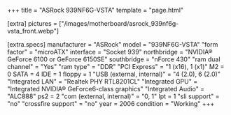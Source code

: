 +++
title     = "ASRock 939NF6G-VSTA"
template  = "page.html"

[extra]
pictures  = ["/images/motherboard/asrock_939nf6g-vsta_front.webp"]

  [extra.specs]
  manufacturer               = "ASRock"
  model                      = "939NF6G-VSTA"
  "form factor"              = "microATX"
  interface                  = "Socket 939"
  northbridge                = "NVIDIA® GeForce 6100 or GeForce 6150SE"
  southbridge                = "nForce 430"
  "ram dual channel"         = "Yes"
  "ram type"                 = "DDR"
  "PCI Express"              = "1 (x16), 1 (x1)"
  M2                         = 0
  SATA                       = 4
  IDE                        = 1
  floppy                     = 1
  "USB (external, internal)" = "4 (2.0), 6 (2.0)"
  "Integrated LAN"           = "Realtek PHY RTL8201CL"
  "Integrated GPU"           = "Integrated NVIDIA® GeForce6-class graphics"
  "Integrated Audio"         = "ALC888"
  ps2                        = 2
  "com (external, internal)" = "0, 1"
  lpt                        = 1
  "sli support"              = "no"
  "crossfire support"        = "no"
  year                       = 2006
  condition                  = "Working"
+++
